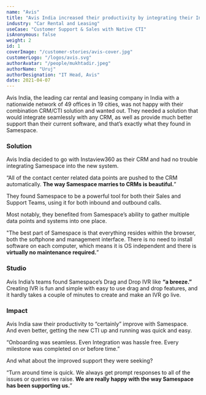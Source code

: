 ```yaml
---
name: "Avis"
title: "Avis India increased their productivity by integrating their Instaview360 CRM with Samespace’s Drag and Drop IVR. "
industry: "Car Rental and Leasing"
useCase: "Customer Support & Sales with Native CTI"
isAnonymous: false
weight: 2
id: 1
coverImage: "/customer-stories/avis-cover.jpg"
customerLogo: "/logos/avis.svg"
authorAvatar: "/people/mukhtadir.jpeg"
authorName: "Uruj"
authorDesignation: "IT Head, Avis"
date: 2021-04-07
---
```


Avis India, the leading car rental and leasing company in India with a nationwide network of 49 offices in 19 cities, was not happy with their combination CRM/CTI solution and wanted out. They needed a solution that would integrate seamlessly with any CRM, as well as provide much better support than their current software, and that’s exactly what they found in Samespace.

### Solution

Avis India decided to go with Instaview360 as their CRM and had no trouble integrating Samespace into the new system.

“All of the contact center related data points are pushed to the CRM automatically. **The way Samespace marries to CRMs is beautiful.**”

They found Samespace to be a powerful tool for both their Sales and Support Teams, using it for both inbound and outbound calls.

Most notably, they benefited from Samespace’s ability to gather multiple data points and systems into one place.

"The best part of Samespace is that everything resides within the browser, both the softphone and management interface. There is no need to install software on each computer, which means it is OS independent and there is **virtually no maintenance required.**”

### Studio

Avis India’s teams found Samespace’s Drag and Drop IVR like **“a breeze.”**
Creating IVR is fun and simple with easy to use drag and drop features, and it hardly takes a couple of minutes to create and make an IVR go live.

### Impact

Avis India saw their productivity to “certainly” improve with Samespace. And even better, getting the new CTI up and running was quick and easy.

“Onboarding was seamless. Even Integration was hassle free. Every milestone was completed on or before time.”

And what about the improved support they were seeking?

“Turn around time is quick. We always get prompt responses to all of the issues or queries we raise. **We are really happy with the way Samespace has been supporting us.**”
